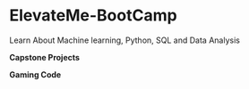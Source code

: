 # ElevateMe-BootCamp
Learn About Machine learning, Python, SQL and Data Analysis

**Capstone Projects**

**Gaming Code**
